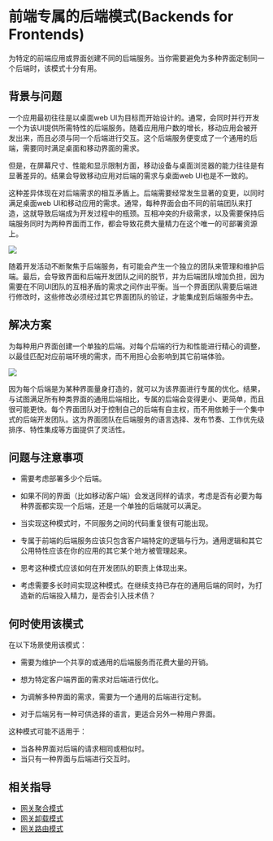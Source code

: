 # 前端专属的后端模式(Backends for Frontends)

为特定的前端应用或界面创建不同的后端服务。当你需要避免为多种界面定制同一个后端时，该模式十分有用。

## 背景与问题

一个应用最初往往是以桌面web UI为目标而开始设计的。通常，会同时并行开发一个为该UI提供所需特性的后端服务。随着应用用户数的增长，移动应用会被开发出来，而且必须与同一个后端进行交互。这个后端服务便变成了一个通用的后端，需要同时满足桌面和移动界面的需求。

但是，在屏幕尺寸、性能和显示限制方面，移动设备与桌面浏览器的能力往往是有显著差异的。结果会导致移动应用对后端的需求与桌面web UI也是不一致的。

这种差异体现在对后端需求的相互矛盾上。后端需要经常发生显著的变更，以同时满足桌面web UI和移动应用的需求。通常，每种界面会由不同的前端团队来打造，这就导致后端成为开发过程中的瓶颈。互相冲突的升级需求，以及需要保持后端服务同时为两种界面而工作，都会导致花费大量精力在这个唯一的可部署资源上。

![](https://docs.microsoft.com/en-us/azure/architecture/patterns/_images/backend-for-frontend.png)

随着开发活动不断聚焦于后端服务，有可能会产生一个独立的团队来管理和维护后端。最后，会导致界面和后端开发团队之间的脱节，并为后端团队增加负担，因为需要在不同UI团队的互相矛盾的需求之间作出平衡。当一个界面团队需要后端进行修改时，这些修改必须经过其它界面团队的验证，才能集成到后端服务中去。

## 解决方案

为每种用户界面创建一个单独的后端。对每个后端的行为和性能进行精心的调整，以最佳匹配对应前端环境的需求，而不用担心会影响到其它前端体验。

![](https://docs.microsoft.com/en-us/azure/architecture/patterns/_images/backend-for-frontend-example.png)

因为每个后端是为某种界面量身打造的，就可以为该界面进行专属的优化。结果，与试图满足所有种类界面的通用后端相比，专属的后端会变得更小、更简单，而且很可能更快。每个界面团队对于控制自己的后端有自主权，而不用依赖于一个集中式的后端开发团队。这为界面团队在后端服务的语言选择、发布节奏、工作优先级排序、特性集成等方面提供了灵活性。

## 问题与注意事项

* 需要考虑部署多少个后端。
* 如果不同的界面（比如移动客户端）会发送同样的请求，考虑是否有必要为每种界面都实现一个后端，还是一个单独的后端就可以满足。

* 当实现这种模式时，不同服务之间的代码重复很有可能出现。
* 专属于前端的后端服务应该只包含客户端特定的逻辑与行为。通用逻辑和其它公用特性应该在你的应用的其它某个地方被管理起来。

* 思考这种模式应该如何在开发团队的职责上体现出来。
* 考虑需要多长时间实现这种模式。在继续支持已存在的通用后端的同时，为打造新的后端投入精力，是否会引入技术债？


## 何时使用该模式

在以下场景使用该模式：

* 需要为维护一个共享的或通用的后端服务而花费大量的开销。
* 想为特定客户端界面的需求对后端进行优化。

* 为调解多种界面的需求，需要为一个通用的后端进行定制。
* 对于后端另有一种可供选择的语言，更适合另外一种用户界面。

这种模式可能不适用于：

* 当各种界面对后端的请求相同或相似时。
* 当只有一种界面与后端进行交互时。

## 相关指导

* [网关聚合模式](patterns/gateway-aggregation.md)
* [网关卸载模式](patterns/gateway-offloading.md)
* [网关路由模式](patterns/gateway-routing.md)